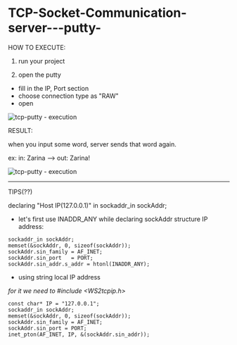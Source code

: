# TCP-Socket-Communication-server---putty-



HOW TO EXECUTE:



1. run your  project

2. open the putty
  * fill in the  IP, Port section
  * choose connection type as "RAW"
  * open
 
 
 
![tcp-putty - execution](https://user-images.githubusercontent.com/61898376/151284687-e108252d-6b2f-484c-8267-68054347014c.png)




RESULT:

when you input some word, server sends that word again.

ex: in: Zarina --> out: Zarina!



![tcp-putty - execution](https://user-images.githubusercontent.com/61898376/151289667-27fcd97a-a01c-43ce-88df-3cb1418184dd.png)

------

TIPS(??)

declaring "Host IP(127.0.0.1)" in sockaddr_in sockAddr;

* let's first use INADDR_ANY  while declaring sockAddr structure IP address:
```
sockaddr_in sockAddr;
memset(&sockAddr, 0, sizeof(sockAddr));
sockAddr.sin_family = AF_INET;
sockAddr.sin_port   = PORT;
sockAddr.sin_addr.s_addr = htonl(INADDR_ANY);
```
* using string local IP address

*for it we need to #include <WS2tcpip.h>* 
```
const char* IP = "127.0.0.1";
sockaddr_in sockAddr;
memset(&sockAddr, 0, sizeof(sockAddr));
sockAddr.sin_family = AF_INET;
sockAddr.sin_port = PORT;
inet_pton(AF_INET, IP, &(sockAddr.sin_addr));
```
